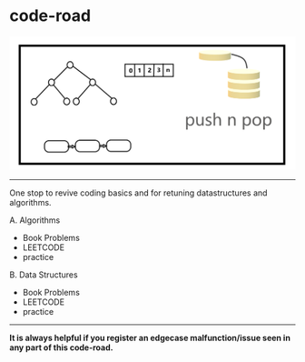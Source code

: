 # code-road

<img src='https://github.com/1aman1/code-road/blob/master/img/git%20sketches.png'>

***

One stop to revive coding basics and for retuning datastructures and algorithms.

A. Algorithms
   * Book Problems
   * LEETCODE
   * practice

B. Data Structures
   * Book Problems
   * LEETCODE
   * practice
   
***

__It is always helpful if you register an edgecase malfunction/issue seen in any part of this code-road.__